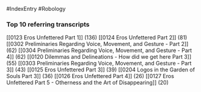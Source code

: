 #IndexEntry #Robology

### Top 10 referring transcripts
[[0123 Eros Unfettered Part 1]] (136)
[[0124 Eros Unfettered Part 2]] (81)
[[0302 Preliminaries Regarding Voice, Movement, and Gesture - Part 2]] (62)
[[0304 Preliminaries Regarding Voice, Movement, and Gesture - Part 4]] (62)
[[0120 Dilemmas and Delineations - How did we get here Part 3]] (55)
[[0303 Preliminaries Regarding Voice, Movement, and Gesture - Part 3]] (43)
[[0125 Eros Unfettered Part 3]] (39)
[[0204 Logos in the Garden of Souls Part 3]] (36)
[[0126 Eros Unfettered Part 4]] (26)
[[0127 Eros Unfettered Part 5 - Otherness and the Art of Disappearing]] (20)

